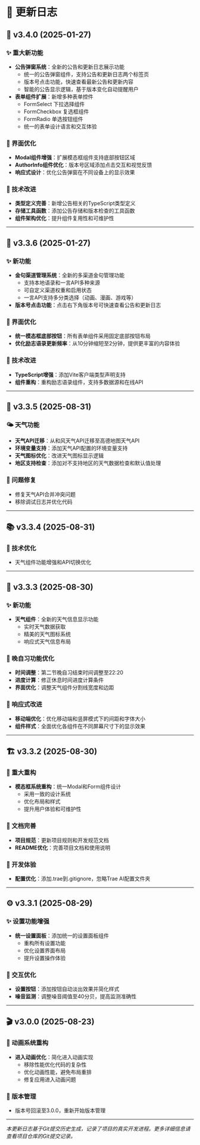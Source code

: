 # 📝 更新日志

## 🚀 v3.4.0 (2025-01-27)

### ✨ 重大新功能
- **公告弹窗系统**：全新的公告和更新日志展示功能
  - 统一的公告弹窗组件，支持公告和更新日志两个标签页
  - 版本号点击功能，快速查看最新公告和更新内容
  - 智能的公告显示逻辑，基于版本变化自动提醒用户
- **表单组件扩展**：新增多种表单控件
  - FormSelect 下拉选择组件
  - FormCheckbox 复选框组件  
  - FormRadio 单选按钮组件
  - 统一的表单设计语言和交互体验

### 🎨 界面优化
- **Modal组件增强**：扩展模态框组件支持底部按钮区域
- **AuthorInfo组件优化**：版本号区域添加点击交互和视觉反馈
- **响应式设计**：优化公告弹窗在不同设备上的显示效果

### 🔧 技术改进
- **类型定义完善**：新增公告相关的TypeScript类型定义
- **存储工具函数**：添加公告存储和版本检查的工具函数
- **组件架构优化**：提升组件复用性和可维护性

---

## 🎯 v3.3.6 (2025-01-27)

### ✨ 新功能
- **金句渠道管理系统**：全新的多渠道金句管理功能
  - 支持本地语录和一言API多种来源
  - 可自定义渠道权重和启用状态
  - 一言API支持多分类选择（动画、漫画、游戏等）
- **版本号点击功能**：点击右下角版本号可快速查看公告和更新日志

### 🎨 界面优化
- **统一模态框底部按钮**：所有表单组件采用固定底部按钮布局
- **优化励志语录更新频率**：从10分钟缩短至2分钟，提供更丰富的内容体验

### 🔧 技术改进
- **TypeScript增强**：添加Vite客户端类型声明支持
- **组件重构**：重构励志语录组件，支持多数据源和在线API

---

## 🎯 v3.3.5 (2025-08-31)

### 🌤️ 天气功能
- **天气API迁移**：从和风天气API迁移至高德地图天气API
- **环境变量支持**：添加天气API配置的环境变量支持
- **天气图标优化**：改进天气图标显示逻辑
- **地区支持检查**：添加对不支持地区的天气数据检查和默认值处理

### 🐛 问题修复
- 修复天气API合并冲突问题
- 移除调试日志并优化代码

---

## 📚 v3.3.4 (2025-08-31)

### 🔧 技术优化
- 天气组件功能增强和API切换优化

---

## 🎨 v3.3.3 (2025-08-30)

### ✨ 新功能
- **天气组件**：全新的天气信息显示功能
  - 实时天气数据获取
  - 精美的天气图标系统
  - 响应式天气信息布局

### 🎯 晚自习功能优化
- **时间调整**：第二节晚自习结束时间调整至22:20
- **进度计算**：修正休息时间进度计算条件
- **界面优化**：调整天气组件分割线宽度和边距

### 📱 响应式改进
- **移动端优化**：优化移动端和竖屏模式下的间距和字体大小
- **组件样式**：全面优化各组件在不同屏幕尺寸下的显示效果

---

## 🏗️ v3.3.2 (2025-08-30)

### 🎨 重大重构
- **模态框系统重构**：统一Modal和Form组件设计
  - 采用一致的设计系统
  - 优化布局和样式
  - 提升用户体验和可维护性

### 📖 文档完善
- **项目规范**：更新项目规则和开发规范文档
- **README优化**：完善项目文档和使用说明

### 🔧 开发体验
- **配置优化**：添加.trae到.gitignore，忽略Trae AI配置文件夹

---

## ⚙️ v3.3.1 (2025-08-29)

### ✨ 设置功能增强
- **统一设置面板**：添加统一的设置面板组件
  - 重构所有设置功能
  - 优化设置界面布局
  - 提升设置操作体验

### 🎯 交互优化
- **设置按钮**：添加按钮自动淡出效果并简化样式
- **噪音监测**：调整噪音阈值至40分贝，提高监测准确性

---

## 🎬 v3.0.0 (2025-08-23)

### 🎨 动画系统重构
- **进入动画优化**：简化进入动画实现
  - 移除性能优化代码的复杂性
  - 优化动画性能，避免布局重排
  - 修复应用进入动画问题

### 🔧 版本管理
- 版本号回滚至3.0.0，重新开始版本管理

---

*本更新日志基于Git提交历史生成，记录了项目的真实开发进程。更多详细信息请查看项目仓库的Git提交记录。*